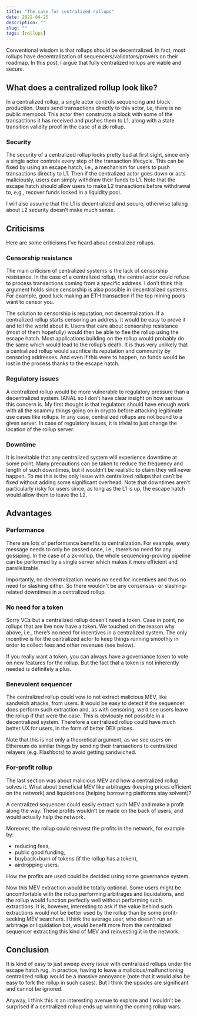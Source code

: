 ```yaml
---
title: "The case for centralized rollups"
date: 2022-04-25
description: ""
slug: ""
tags: [rollups]
---
```


Conventional wisdom is that rollups should be decentralized. In fact, most rollups have decentralization of sequencers/validators/provers on their roadmap. In this post, I argue that fully centralized rollups are viable and secure.

## What does a centralized rollup look like?
In a centralized rollup, a single actor controls sequencing and block production. Users send transactions directly to this actor, i.e, there is no public mempool. This actor then constructs a block with some of the transactions it has received and pushes them to L1, along with a state transition validity proof in the case of a zk-rollup. 

### Security
The security of a centralized rollup looks pretty bad at first sight, since only a single actor controls every step of the transaction lifecycle. This can be fixed by using an escape hatch, i.e., a mechanism for users to push transactions directly to L1. Then if the centralized actor goes down or acts maliciously, users can simply withdraw their funds to L1. Note that the escape hatch should allow users to make L2 transactions before withdrawal to, e.g., recover funds locked in a liquidity pool.

I will also assume that the L1 is decentralized and secure, otherwise talking about L2 security doesn’t make much sense.

## Criticisms
Here are some criticisms I’ve heard about centralized rollups.

### Censorship resistance
The main criticism of centralized systems is the lack of censorship resistance. In the case of a centralized rollup, the central actor could refuse to process transactions coming from a specific address. I don’t think this argument holds since censorship is also possible in decentralized systems. For example, good luck making an ETH transaction if the top mining pools want to censor you. 

The solution to censorship is reputation, not decentralization. If a centralized rollup starts censoring an address, it would be easy to prove it and tell the world about it. Users that care about censorship resistance (most of them hopefully) would then be able to flee the rollup using the escape hatch. Most applications building on the rollup would probably do the same which would lead to the rollup’s death. It is thus very unlikely that a centralized rollup would sacrifice its reputation and community by censoring addresses. And even if this were to happen, no funds would be lost in the process thanks to the escape hatch.



### Regulatory issues 
A centralized rollup would be more vulnerable to regulatory pressure than a decentralized system. IANAL so I don’t have clear insight on how serious this concern is. My first thought is that regulators should have enough work with all the scammy things going on in crypto before attacking legitimate use cases like rollups. In any case, centralized rollups are not bound to a given server. In case of regulatory issues, it is trivial to just change the location of the rollup server.

### Downtime 
It is inevitable that any centralized system will experience downtime at some point. Many precautions can be taken to reduce the frequency and length of such downtimes, but it wouldn’t be realistic to claim they will never happen. To me this is the only issue with centralized rollups that can’t be fixed without adding some significant overhead. Note that downtimes aren’t particularly risky for users since, as long as the L1 is up, the escape hatch would allow them to leave the L2.

## Advantages

### Performance 
There are lots of performance benefits to centralization. For example, every message needs to only be passed once, i.e., there’s no need for any gossiping. In the case of a zk-rollup, the whole sequencing-proving pipeline can be performed by a single server which makes it more efficient and parallelizable. 

Importantly, no decentralization means no need for incentives and thus no need for slashing either. So there wouldn't be any consensus- or slashing-related downtimes in a centralized rollup.

### No need for a token 
Sorry VCs but a centralized rollup doesn’t need a token. Case in point, no rollups that are live now have a token. We touched on the reason why above, i.e., there’s no need for incentives in a centralized system. The only incentive is for the centralized actor to keep things running smoothly in order to collect fees and other revenues (see below).

If you really want a token, you can always have a governance token to vote on new features for the rollup. But the fact that a token is not inherently needed is definitely a plus.

### Benevolent sequencer
The centralized rollup could vow to not extract malicious MEV, like sandwich attacks, from users. It would be easy to detect if the sequencer does perform such extraction and, as with censoring, we’d see users leave the rollup if that were the case. This is obviously not possible in a decentralized system. 
Therefore a centralized rollup could have much better UX for users, in the form of better DEX prices. 

Note that this is not only a theoretical argument, as we see users on Ethereum do similar things by sending their transactions to centralized relayers (e.g. Flashbots) to avoid getting sandwiched. 

### For-profit rollup
The last section was about malicious MEV and how a centralized rollup solves it. What about beneficial MEV like arbitrages (keeping prices efficient on the network) and liquidations (helping borrowing platforms stay solvent)? 

A centralized sequencer could easily extract such MEV and make a profit along the way. These profits wouldn’t be made on the back of users, and would actually help the network. 

Moreover, the rollup could reinvest the profits in the network, for example by:
- reducing fees,
- public good funding,
- buyback+burn of tokens (if the rollup has a token),
- airdropping users.

 How the profits are used could be decided using some governance system.

Now this MEV extraction would be totally optional. Some users might be uncomfortable with the rollup performing arbitrages and liquidations, and the rollup would function perfectly well without performing such extractions. It is, however, interesting to ask if the value behind such extractions would not be better used by the rollup than by some profit-seeking MEV searchers. I think the average user, who doesn’t run an arbitrage or liquidation bot, would benefit more from the centralized sequencer extracting this kind of MEV and reinvesting it in the network. 

## Conclusion
It is kind of easy to just sweep every issue with centralized rollups under the escape hatch rug. In practice, having to leave a malicious/malfunctioning centralized rollup would be a massive annoyance (note that it would also be easy to fork the rollup in such cases). But I think the upsides are significant and cannot be ignored.

Anyway, I think this is an interesting avenue to explore and I wouldn’t be surprised if a centralized rollup ends up winning the coming rollup wars. 

